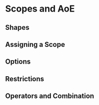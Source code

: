 # Scopes and AoE

## Shapes

## Assigning a Scope

## Options

## Restrictions

## Operators and Combination